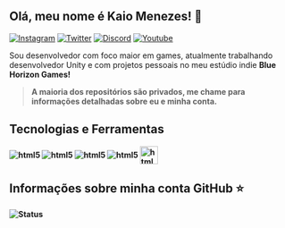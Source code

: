 ## Olá, meu nome é <strong>Kaio Menezes!</strong> 👋 
[![Instagram](https://img.shields.io/badge/Instagram-E4405F?style=for-the-badge&logo=instagram&logoColor=white)](https://www.instagram.com/kjbeatss/)
[![Twitter](https://img.shields.io/badge/Twitter-1DA1F2?style=for-the-badge&logo=twitter&logoColor=white)](https://twitter.com/kjotabe)
[![Discord](https://img.shields.io/badge/Discord-7289DA?style=for-the-badge&logo=discord&logoColor=white)](http://discordapp.com/users/570696549705973770)
[![Youtube](https://img.shields.io/badge/YouTube-FF0000?style=for-the-badge&logo=youtube&logoColor=white)](https://www.youtube.com/channel/UCnCu_ohrXYS4M2XXRKZ6Jhg)


Sou desenvolvedor com foco maior em games, atualmente trabalhando desenvolvedor Unity e com projetos pessoais no meu estúdio indie <strong>Blue Horizon Games<strong>!

> A maioria dos repositórios são privados, me chame para informações detalhadas sobre eu e minha conta.

## Tecnologias e Ferramentas
<div style="display: inline_block">
          <img align="center" alt="html5" src="https://img.shields.io/badge/C%23-239120?style=for-the-badge&logo=c-sharp&logoColor=white" />
          <img align="center" alt="html5" src="https://img.shields.io/badge/JavaScript-F7DF1E?style=for-the-badge&logo=javascript&logoColor=white" /> 
          <img align="center" alt="html5" src="https://img.shields.io/badge/Unity-100000?style=for-the-badge&logo=unity&logoColor=white" />
          <img align="center" alt="html5" src="https://img.shields.io/badge/Audacity-0000CC?style=for-the-badge&logo=audacity&logoColor=white" />
          <img height="32" align="center" alt="html5" src="https://global.discourse-cdn.com/standard10/uploads/fmod/optimized/2X/1/17241fbb95f21b768badfee156c593b0ed2bc5ed_2_1024x574.png" />
</div>    
          
## Informações sobre minha conta GitHub ⭐
![Status](https://github-readme-stats.vercel.app/api?username=kaiomenezes57&show_icons=false&theme=dark)
